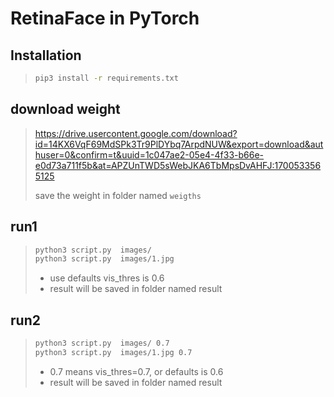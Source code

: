 # RetinaFace in PyTorch

## Installation
> ```bash
> pip3 install -r requirements.txt
> ```

## download weight
> https://drive.usercontent.google.com/download?id=14KX6VqF69MdSPk3Tr9PlDYbq7ArpdNUW&export=download&authuser=0&confirm=t&uuid=1c047ae2-05e4-4f33-b66e-e0d73a711f5b&at=APZUnTWD5sWebJKA6TbMpsDvAHFJ:1700533565125
>
> save the weight in folder named `weigths`

## run1
> ```bash
> python3 script.py  images/
> python3 script.py  images/1.jpg
> ```
>  * use defaults vis_thres is 0.6
>  * result will be saved in folder named result
>

## run2
> ```bash
> python3 script.py  images/ 0.7
> python3 script.py  images/1.jpg 0.7
> ```
> * 0.7 means vis_thres=0.7, or defaults is 0.6
> * result will be saved in folder named result
>
